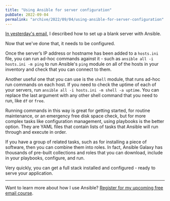 ```yaml
---
title: "Using Ansible for server configuration"
pubDate: 2022-09-04
permalink: "archive/2022/09/04/using-ansible-for-server-configuration"
---
```


[In yesterday's email]({{site.url}}/archives/2022/09/03/creating-infrastructure-with-ansible), I described how to set up a blank server with Ansible.

Now that we've done that, it needs to be configured.

Once the server’s IP address or hostname has been added to a `hosts.ini` file, you can run ad-hoc commands against it - such as `ansible all -i hosts.ini -m ping` to run Ansible's `ping` module on all of the hosts in your inventory and check that you can connect to them.

Another useful one that you can use is the `shell` module, that runs ad-hoc run commands on each host. If you need to check the uptime of each of your servers, run `ansible all -i hosts.ini -m shell -a uptime`. You can replace the last argument with any other shell command that you need to run, like `df` or `free`.

Running commands in this way is great for getting started, for routine maintenance, or an emergency free disk space check, but for more complex tasks like configuration management, using playbooks is the better option. They are YAML files that contain lists of tasks that Ansible will run through and execute in order.

If you have a group of related tasks, such as for installing a piece of software, then you can combine them into roles. In fact, Ansible Galaxy has thousands of pre-built collections and roles that you can download, include in your playbooks, configure, and run.

Very quickly, you can get a full stack installed and configured - ready to serve your application.

---

Want to learn more about how I use Ansible? [Register for my upcoming free email course]({{site.url}}/ansible-course).
